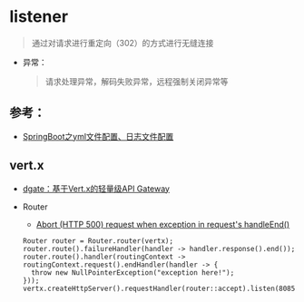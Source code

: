# listener
> 通过对请求进行重定向（302）的方式进行无缝连接 
>
- 异常：
    > 请求处理异常，解码失败异常，远程强制关闭异常等

## 参考：
- [SpringBoot之yml文件配置、日志文件配置](https://blog.csdn.net/qq_39629277/article/details/83272464)

## vert.x
- [dgate：基于Vert.x的轻量级API Gateway](https://www.jianshu.com/p/2ac4931dd69a)

- Router
    - [Abort (HTTP 500) request when exception in request's handleEnd()](https://stackoverflow.com/questions/52140214/abort-http-500-request-when-exception-in-requests-handleend)
    ```
    Router router = Router.router(vertx);
    router.route().failureHandler(handler -> handler.response().end());
    router.route().handler(routingContext -> routingContext.request().endHandler(handler -> {
      throw new NullPointerException("exception here!");
    }));
    vertx.createHttpServer().requestHandler(router::accept).listen(8085);
    ```